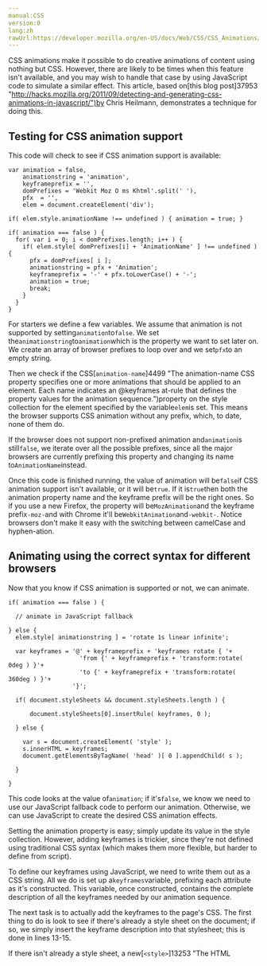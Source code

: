 ```yaml
---
manual:CSS
version:0
lang:zh
rawUrl:https://developer.mozilla.org/en-US/docs/Web/CSS/CSS_Animations/Detecting_CSS_animation_support
---
```







CSS animations make it possible to do creative animations of content using nothing but CSS. However, there are likely to be times when this feature isn&#39;t available, and you may wish to handle that case by using JavaScript code to simulate a similar effect. This article, based on[this blog post]37953 "http://hacks.mozilla.org/2011/09/detecting-and-generating-css-animations-in-javascript/")by Chris Heilmann, demonstrates a technique for doing this.


## Testing for CSS animation support<a name="Testing_for_CSS_animation_support"></a>


This code will check to see if CSS animation support is available:


```
var animation = false,
    animationstring = 'animation',
    keyframeprefix = '',
    domPrefixes = 'Webkit Moz O ms Khtml'.split(' '),
    pfx  = '',
    elem = document.createElement('div');

if( elem.style.animationName !== undefined ) { animation = true; }    

if( animation === false ) {
  for( var i = 0; i < domPrefixes.length; i++ ) {
    if( elem.style[ domPrefixes[i] + 'AnimationName' ] !== undefined ) {
      pfx = domPrefixes[ i ];
      animationstring = pfx + 'Animation';
      keyframeprefix = '-' + pfx.toLowerCase() + '-';
      animation = true;
      break;
    }
  }
}
```


For starters we define a few variables. We assume that animation is not supported by setting`animation`to`false`. We set the`animationstring`to`animation`which is the property we want to set later on. We create an array of browser prefixes to loop over and we set`pfx`to an empty string.



Then we check if the CSS[`animation-name`]4499 "The animation-name CSS property specifies one or more animations that should be applied to an element. Each name indicates an @keyframes at-rule that defines the property values for the animation sequence.")property on the style collection for the element specified by the variable`elem`is set. This means the browser supports CSS animation without any prefix, which, to date, none of them do.



If the browser does not support non-prefixed animation and`animation`is still`false`, we iterate over all the possible prefixes, since all the major browsers are currently prefixing this property and changing its name to`AnimationName`instead.



Once this code is finished running, the value of animation will be`false`if CSS animation support isn&#39;t available, or it will be`true`. If it is`true`then both the animation property name and the keyframe prefix will be the right ones. So if you use a new Firefox, the property will be`MozAnimation`and the keyframe prefix`-moz-`and with Chrome it&#39;ll be`WebkitAnimation`and`-webkit-`. Notice browsers don&#39;t make it easy with the switching between camelCase and hyphen-ation.


## Animating using the correct syntax for different browsers<a name="Animating_using_the_correct_syntax_for_different_browsers"></a>


Now that you know if CSS animation is supported or not, we can animate.


```
if( animation === false ) {

  // animate in JavaScript fallback

} else {
  elem.style[ animationstring ] = 'rotate 1s linear infinite';

  var keyframes = '@' + keyframeprefix + 'keyframes rotate { '+
                    'from {' + keyframeprefix + 'transform:rotate( 0deg ) }'+
                    'to {' + keyframeprefix + 'transform:rotate( 360deg ) }'+
                  '}';

  if( document.styleSheets && document.styleSheets.length ) {

      document.styleSheets[0].insertRule( keyframes, 0 );

  } else {

    var s = document.createElement( 'style' );
    s.innerHTML = keyframes;
    document.getElementsByTagName( 'head' )[ 0 ].appendChild( s );

  }
  
}
```


This code looks at the value of`animation`; if it&#39;s`false`, we know we need to use our JavaScript fallback code to perform our animation. Otherwise, we can use JavaScript to create the desired CSS animation effects.



Setting the animation property is easy; simply update its value in the style collection. However, adding keyframes is trickier, since they&#39;re not defined using traditional CSS syntax (which makes them more flexible, but harder to define from script).



To define our keyframes using JavaScript, we need to write them out as a CSS string. All we do is set up a`keyframes`variable, prefixing each attribute as it&#39;s constructed. This variable, once constructed, contains the complete description of all the keyframes needed by our animation sequence.



The next task is to actually add the keyframes to the page&#39;s CSS. The first thing to do is look to see if there&#39;s already a style sheet on the document; if so, we simply insert the keyframe description into that stylesheet; this is done in lines 13-15.



If there isn&#39;t already a style sheet, a new[`<style>`]13253 "The HTML <style> element contains style information for a document, or part of a document. By default, the style instructions written inside that element are expected to be CSS.")element is created, and its content is set to the value of keyframes. Then the new[`<style>`]13253 "The HTML <style> element contains style information for a document, or part of a document. By default, the style instructions written inside that element are expected to be CSS.")element is inserted into the document&#39;s[`<head>`]37954 "The HTML <head> element provides general information (metadata) about the document, including its title and links to its scripts and style sheets."), thereby adding the new style sheet to the document.



[View on JSFiddle]37955 "")


## See also<a name="See_also"></a>

* [CSS animations]28494 "en/CSS/CSS animations")



